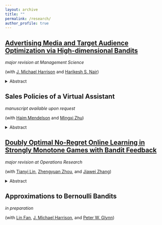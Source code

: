 ```yaml
---
layout: archive
title: ""
permalink: /research/
author_profile: true
---
```


[Advertising Media and Target Audience Optimization via High-dimensional Bandits](https://arxiv.org/abs/2209.08403)
-----
*major revision at Management Science*

(with [J. Michael Harrison](https://www.gsb.stanford.edu/faculty-research/faculty/j-michael-harrison) and [Harikesh S. Nair](https://gsb-faculty.stanford.edu/harikesh-nair/)) 

<details><summary>Abstract</summary><blockquote>
  We present a data-driven algorithm that advertisers can use to automate their digital ad-campaigns at online publishers. The algorithm enables the advertiser to search across available target audiences and ad-media to find the best possible combination for its campaign via online experimentation. The problem of finding the best audience-ad combination is complicated by a number of distinctive challenges, including (a) a need for active exploration to resolve prior uncertainty and to speed the search for profitable combinations, (b) many combinations to choose from, giving rise to high-dimensional search formulations, and (c) very low success probabilities, typically just a fraction of one percent. Our algorithm (designated LRDL, an acronym for Logistic Regression with Debiased Lasso) addresses these challenges by combining four elemenets: a multiarmed bandit framework for active exploration; a Lasso penalty function to handle high dimensionality; an inbuilt debiasing kernel that handles the regularization bias induced by the Lasso; and a semi-parametric regression model for outcomes that promotes cross-learning across arms. The algorithm is implemented as a Thompson Sampler, and to the best of our knowledge, it is the first that can practically address all of the challenges above. Simulations with real and synthetic data show the method is effective and document its superior performance against several benchmarks from the recent high-dimensional bandit literature.
</blockquote></details>



Sales Policies of a Virtual Assistant
-----
*manuscript available upon request*

(with [Haim Mendelson](https://www.gsb.stanford.edu/faculty-research/faculty/haim-mendelson) and [Mingxi Zhu](https://sites.google.com/view/mingxizhu/home))

<details><summary>Abstract</summary><blockquote>
We study the implications of selling through a voice-based virtual assistant (VA). The seller has a set of products available and the VA decides on product ranking and pricing, seeking to maximize seller profit, consumer surplus, or total surplus. The consumer is impatient yet rational, seeking to maximize her expected utility. The VA presents the products sequentially. Once a product is presented and priced, the consumer evaluates it and decides whether to purchase it. The consumer's valuation comprises a pre-evaluation value which is common knowledge and a private post-evaluation component. We solve for the equilibria and develop efficient algorithms for implementing the solution. We examine the effects of information asymmetry on the outcomes and study how incentive misalignment depends on the private valuation distributions.
</blockquote></details>
 
[Doubly Optimal No-Regret Online Learning in Strongly Monotone Games with Bandit Feedback](https://arxiv.org/abs/2112.02856)
-----
*major revision at Operations Research*

(with [Tianyi Lin](https://tydlin.github.io), [Zhengyuan Zhou](https://www.stern.nyu.edu/faculty/bio/zhengyuan-zhou), and [Jiawei Zhang](https://www.stern.nyu.edu/faculty/bio/jiawei-zhang)) 

<details><summary>Abstract</summary><blockquote>
We consider online no-regret learning in unknown games with bandit feedback, where each player can only observe its reward at each time -- determined by all players' current joint action -- rather than its gradient. We focus on the class of smooth and strongly monotone games and study optimal no-regret learning therein. Leveraging self-concordant barrier functions, we first construct a new bandit learning algorithm and show that it achieves the single-agent optimal regret of $\tilde{\Theta}(n\sqrt{T})$ under smooth and strongly concave reward functions ($n \geq 1$ is the problem dimension). We then show that if each player applies this no-regret learning algorithm in strongly monotone games, the joint action converges in the last iterate to the unique Nash equilibrium at a rate of $\tilde{\Theta}(\sqrt{\frac{n^2}{T}})$. Prior to our work, the best-known convergence rate in the same class of games is $\tilde{O}(\sqrt[3]{\frac{n^2}{T}})$ (achieved by a different algorithm), thus leaving open the problem of optimal no-regret learning algorithms (since the known lower bound is $\Omega(\sqrt{\frac{n^2}{T}})$). Our results thus settle this open problem and contribute to the broad landscape of bandit game-theoretical learning by identifying the first doubly optimal bandit learning algorithm, in that it achieves (up to log factors) both optimal regret in the single-agent learning and optimal last-iterate convergence rate in the multi-agent learning. We also present results on several application studies -- Cournot competition, Kelly auctions, and distributed regularized logistic regression -- to demonstrate the efficacy of our algorithm.
</blockquote></details>

Approximations to Bernoulli Bandits
-----
*in preparation*

(with [Lin Fan](https://linfanf.github.io), [J. Michael Harrison](https://www.gsb.stanford.edu/faculty-research/faculty/j-michael-harrison), and [Peter W. Glynn](https://web.stanford.edu/~glynn/))


